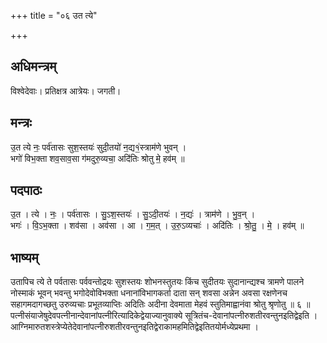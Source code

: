 +++
title = "०६ उत त्ये"

+++
## अधिमन्त्रम्
विश्वेदेवाः। प्रतिक्षत्र आत्रेयः। जगती।

## मन्त्रः
उ॒त त्ये नः॒ पर्व॑तासः सुश॒स्तयः॑ सुदी॒तयो॑ न॒द्य१॒॑स्त्राम॑णे भुवन् ।  
भगो॑ विभ॒क्ता शव॒साव॒सा ग॑मदुरु॒व्यचा॒ अदि॑तिः श्रोतु मे॒ हव॑म् ॥

## पदपाठः
उ॒त । त्ये । नः॒ । पर्व॑तासः । सु॒ऽश॒स्तयः॑ । सु॒ऽदी॒तयः॑ । न॒द्यः॑ । त्राम॑णे । भु॒व॒न् ।  
भगः॑ । वि॒ऽभ॒क्ता । शव॑सा । अव॑सा । आ । ग॒म॒त् । उ॒रु॒ऽव्यचाः॑ । अदि॑तिः । श्रो॒तु॒ । मे॒ । हव॑म् ॥

## भाष्यम्
उतापिच त्ये ते पर्वतासः पर्ववन्तोद्रयः सुशस्तयः शोभनस्तुतयः किंच सुदीतयः सुदानान्द्यश्च त्रामणे पालने नोस्माकं भूवन् भवन्तु भगोदेवोविभक्ता धनानांविभागकर्ता दाता सन् शवसा अन्नेन अवसा रक्षणेनच सहागमदागच्छतु उरुव्यचाः प्रभूतव्याप्तिः अदितिः अदीना देवमाता मेहवं स्तुतिमाह्वानंवा श्रोतु श्रृणोतु ॥ ६ ॥ पत्नीसंयाजेषुदेवपत्नीनान्देवानांपत्नीरित्यादिकेद्वेयाज्यानुवाक्ये सूत्रितंच-देवानांपत्नीरुशतीरवन्तुनइतिद्वेइति । आग्निमारुतशस्त्रेप्येतेदेवानांपत्नीरुशतीरवन्तुनइतिद्वेराकामहमितिद्वेइतितयोर्मध्येप्रथमा ।